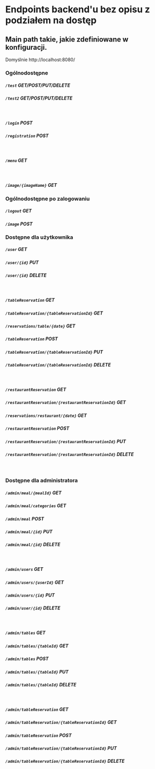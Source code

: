 # Endpoints backend'u bez opisu z podziałem na dostęp
## Main path takie, jakie zdefiniowane w konfiguracji.
Domyślnie http://localhost:8080/

### Ogólnodostępne
##### ```/test``` GET/POST/PUT/DELETE
##### ```/test2``` GET/POST/PUT/DELETE
<br />

##### ```/login``` POST
##### ```/registration``` POST
<br />

##### ```/menu``` GET
<br />

##### ```/image/{imageName}``` GET

### Ogólnodostępne po zalogowaniu
##### ```/logout``` GET
##### ```/image``` POST

### Dostępne dla użytkownika      
##### ```/user``` GET 
##### ```/user/{id}``` PUT
##### ```/user/{id}``` DELETE
<br />

##### ```/tableReservation``` GET
##### ```/tableReservation/{tableReservationId}``` GET	
##### ```/reservations/table/{date}``` GET   
##### ```/tableReservation``` POST
##### ```/tableReservation/{tableReservationId}``` PUT  
##### ```/tableReservation/{tableReservationId}``` DELETE
<br />

##### ```/restaurantReservation``` GET
##### ```/restaurantReservation/{restaurantReservationId}``` GET	
##### ```/reservations/restaurant/{date}``` GET   
##### ```/restaurantReservation``` POST
##### ```/restaurantReservation/{restaurantReservationId}``` PUT  
##### ```/restaurantReservation/{restaurantReservationId}``` DELETE
<br />

### Dostępne dla administratora
##### ```/admin/meal/{mealId}``` GET
##### ```/admin/meal/categories``` GET    
##### ```/admin/meal``` POST
##### ```/admin/meal/{id}``` PUT
##### ```/admin/meal/{id}``` DELETE
<br />
        
##### ```/admin/users``` GET
##### ```/admin/users/{userId}``` GET            
##### ```/admin/users/{id}``` PUT    
##### ```/admin/user/{id}``` DELETE
<br />

##### ```/admin/tables``` GET
##### ```/admin/tables/{tableId}``` GET  
##### ```/admin/tables``` POST
##### ```/admin/tables/{tableId}``` PUT 
##### ```/admin/tables/{tableId}``` DELETE
<br />
        		
##### ```/admin/tableReservation``` GET
##### ```/admin/tableReservation/{tableReservationId}``` GET  
##### ```/admin/tableReservation``` POST
##### ```/admin/tableReservation/{tableReservationId}``` PUT  
##### ```/admin/tableReservation/{tableReservationId}``` DELETE
